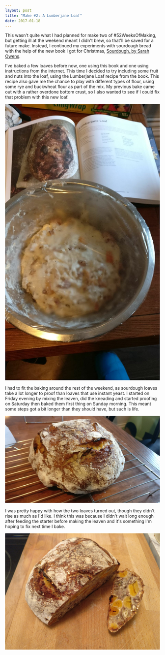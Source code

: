```yaml
---
layout: post
title: "Make #2: A Lumberjane Loaf"
date: 2017-01-18
---
```


This wasn't quite what I had planned for make two of #52WeeksOfMaking, but getting ill at the weekend meant I didn't brew, so that'll be saved for a future make. Instead, I continued my experiments with sourdough bread with the help of the new book I got for Christmas, [Sourdough, by Sarah Owens](http://a.co/75T6ftk).

I've baked a few loaves before now, one using this book and one using instructions from the internet. This time I decided to try including some fruit and nuts into the loaf, using the Lumberjane Loaf recipe from the book. This recipe also gave me the chance to play with different types of flour, using some rye and buckwheat flour as part of the mix. My previous bake came out with a rather overdone bottom crust, so I also wanted to see if I could fix that problem with this new loaf.

![Proofing](/assets/images/makes/2-1.jpg)

I had to fit the baking around the rest of the weekend, as sourdough loaves take a lot longer to proof than loaves that use instant yeast. I started on Friday evening by mixing the leaven, did the kneading and started proofing on Saturday then baked them first thing on Sunday morning. This meant some steps got a bit longer than they should have, but such is life.

![Cooling](/assets/images/makes/2-2.jpg)

I was pretty happy with how the two loaves turned out, though they didn't rise as much as I'd like. I think this was because I didn't wait long enough after feeding the starter before making the leaven and it's something I'm hoping to fix next time I bake.

![Crumb shot](/assets/images/makes/2-3.jpg)
